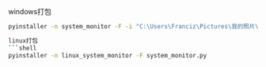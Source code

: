 windows打包

```bash
pyinstaller -n system_monitor -F -i "C:\Users\Franciz\Pictures\我的照片\performance_monitor.ico" .\system_monitor.py -p .\common.py -p .\process_monitor.py --distpath=E:\WORK\测试工具\性能监控工具

linux打包
```shell
pyinstaller -n linux_system_monitor -F system_monitor.py
```
